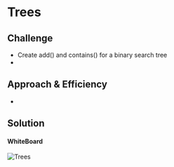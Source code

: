 # Trees

<!-- Short summary or background information -->

## Challenge

- Create add() and contains() for a binary search tree
- 
<!-- Description of the challenge -->

## Approach & Efficiency
<!-- What approach did you take? Why? What is the Big O space/time for this approach? -->

- 

## Solution
<!-- Embedded whiteboard image -->

#### WhiteBoard
![Trees](./)

